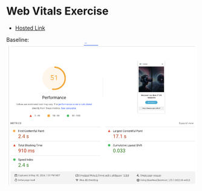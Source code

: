 # Web Vitals Exercise

- [Hosted Link](https://web-performance-course-a800a.web.app/)

Baseline:
![Web Vitals baseline](./images/Starting_page_insights.png)

